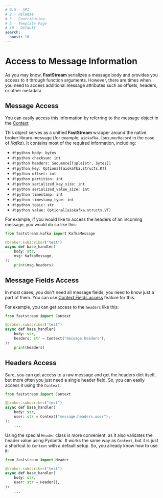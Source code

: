 ```yaml
---
# 0.5 - API
# 2 - Release
# 3 - Contributing
# 5 - Template Page
# 10 - Default
search:
  boost: 10
---
```


# Access to Message Information

As you may know, **FastStream** serializes a message body and provides you access to it through function arguments. However, there are times when you need to access additional message attributes such as offsets, headers, or other metadata.

## Message Access

You can easily access this information by referring to the message object in the [Context](../getting-started/context/existed.md)

This object serves as a unified **FastStream** wrapper around the native broker library message (for example, `aiokafka.ConsumerRecord` in the case of *Kafka*). It contains most of the required information, including:

* `#!python body: bytes`
* `#!python checksum: int`
* `#!python headers: Sequence[Tuple[str, bytes]]`
* `#!python key: Optional[aiokafka.structs.KT]`
* `#!python offset: int`
* `#!python partition: int`
* `#!python serialized_key_size: int`
* `#!python serialized_value_size: int`
* `#!python timestamp: int`
* `#!python timestamp_type: int`
* `#!python topic: str`
* `#!python value: Optional[aiokafka.structs.VT]`

For example, if you would like to access the headers of an incoming message, you would do so like this:

```python hl_lines="1 6"
from faststream.kafka import KafkaMessage

@broker.subscriber("test")
async def base_handler(
    body: str,
    msg: KafkaMessage,
):
    print(msg.headers)
```

## Message Fields Access

In most cases, you don't need all message fields; you need to know just a part of them.
You can use [Context Fields access](../getting-started/context/fields.md) feature for this.

For example, you can get access to the `headers` like this:

```python hl_lines="6"
from faststream import Context

@broker.subscriber("test")
async def base_handler(
    body: str,
    headers: str = Context("message.headers"),
):
    print(headers)
```

## Headers Access

Sure, you can get access to a raw message and get the headers dict itself, but more often you just need a single header field. So, you can easily access it using the `Context`:

```python hl_lines="6"
from faststream import Context

@broker.subscriber("test")
async def base_handler(
    body: str,
    user: str = Context("message.headers.user"),
):
    ...
```

Using the special `Header` class is more convenient, as it also validates the header value using Pydantic. It works the same way as `Context`, but it is just a shortcut to `Context` with a default setup. So, you already know how to use it:

```python hl_lines="6"
from faststream import Header

@broker.subscriber("test")
async def base_handler(
    body: str,
    user: str = Header(),
):
    ...
```

